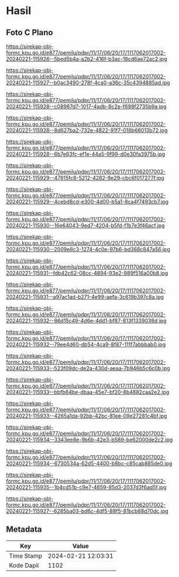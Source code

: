 # Hasil

## Foto C Plano

https://sirekap-obj-formc.kpu.go.id/e877/pemilu/pdpr/11/17/06/20/17/1117062017002-20240221-115926--5bed5b4a-a2b2-416f-b3ac-18cd6ae72ac2.jpg

https://sirekap-obj-formc.kpu.go.id/e877/pemilu/pdpr/11/17/06/20/17/1117062017002-20240221-115927--b0ac3490-278f-4ca0-a36c-35c4394885ad.jpg

https://sirekap-obj-formc.kpu.go.id/e877/pemilu/pdpr/11/17/06/20/17/1117062017002-20240221-115928--c08987d7-1017-4adb-8c2e-f698f2735b9a.jpg

https://sirekap-obj-formc.kpu.go.id/e877/pemilu/pdpr/11/17/06/20/17/1117062017002-20240221-115928--8d627ba2-732e-4822-91f7-018b66013b72.jpg

https://sirekap-obj-formc.kpu.go.id/e877/pemilu/pdpr/11/17/06/20/17/1117062017002-20240221-115928--6b7e63fc-ef1e-44a5-9f99-d0e30fa3975b.jpg

https://sirekap-obj-formc.kpu.go.id/e877/pemilu/pdpr/11/17/06/20/17/1117062017002-20240221-115929--47915fc8-5212-4282-9e29-cbc6f017277f.jpg

https://sirekap-obj-formc.kpu.go.id/e877/pemilu/pdpr/11/17/06/20/17/1117062017002-20240221-115929--4cebd8cd-e300-4d00-b5a1-8ca4f7493cb7.jpg

https://sirekap-obj-formc.kpu.go.id/e877/pemilu/pdpr/11/17/06/20/17/1117062017002-20240221-115930--16e64043-9ed7-4204-b5fd-f1b7e3f46acf.jpg

https://sirekap-obj-formc.kpu.go.id/e877/pemilu/pdpr/11/17/06/20/17/1117062017002-20240221-115930--2009e8c3-1274-4c0e-97b6-bd368c847a56.jpg

https://sirekap-obj-formc.kpu.go.id/e877/pemilu/pdpr/11/17/06/20/17/1117062017002-20240221-115931--fdb42c62-08cc-4894-93e2-989f516a00b8.jpg

https://sirekap-obj-formc.kpu.go.id/e877/pemilu/pdpr/11/17/06/20/17/1117062017002-20240221-115931--a97ac1ad-b271-4e99-aefa-3c619b397c8a.jpg

https://sirekap-obj-formc.kpu.go.id/e877/pemilu/pdpr/11/17/06/20/17/1117062017002-20240221-115932--86d15c49-4d6e-4dd1-bf87-813f1339038d.jpg

https://sirekap-obj-formc.kpu.go.id/e877/pemilu/pdpr/11/17/06/20/17/1117062017002-20240221-115932--79ee4d60-db54-4ca9-8f87-111f7abbbab0.jpg

https://sirekap-obj-formc.kpu.go.id/e877/pemilu/pdpr/11/17/06/20/17/1117062017002-20240221-115933--523f09dc-de2a-430d-aeaa-7b946b5c6c0b.jpg

https://sirekap-obj-formc.kpu.go.id/e877/pemilu/pdpr/11/17/06/20/17/1117062017002-20240221-115933--bbfb64be-dbaa-45e7-bf20-8b4882caa2e2.jpg

https://sirekap-obj-formc.kpu.go.id/e877/pemilu/pdpr/11/17/06/20/17/1117062017002-20240221-115933--4265a1da-92bb-42bc-81ee-09e27281c4bf.jpg

https://sirekap-obj-formc.kpu.go.id/e877/pemilu/pdpr/11/17/06/20/17/1117062017002-20240221-115934--3343ee8e-9b6b-42e3-b589-be62000de2c2.jpg

https://sirekap-obj-formc.kpu.go.id/e877/pemilu/pdpr/11/17/06/20/17/1117062017002-20240221-115934--6730534a-62d5-4400-b8bc-c85cab885de0.jpg

https://sirekap-obj-formc.kpu.go.id/e877/pemilu/pdpr/11/17/06/20/17/1117062017002-20240221-115935--1b4cd51b-c9e7-4659-85d3-2037d3f6ad5f.jpg

https://sirekap-obj-formc.kpu.go.id/e877/pemilu/pdpr/11/17/06/20/17/1117062017002-20240221-115927--6285ba03-bd6c-4df5-88f5-81bcb88d70dc.jpg


## Metadata

| Key        | Value               |
| ---------- | ------------------- |
| Time Stamp | 2024-02-21 12:03:31 |
| Kode Dapil | 1102                |



